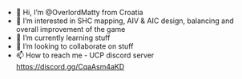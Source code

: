 - 👋 Hi, I’m @OverlordMatty from Croatia
- 👀 I’m interested in SHC mapping, AIV & AIC design, balancing and overall improvement of the game
- 🌱 I’m currently learning stuff
- 💞️ I’m looking to collaborate on stuff
- 📫 How to reach me - UCP discord server https://discord.gg/CqaAsm4aKD

<!---
OverlordMatty/OverlordMatty is a ✨ special ✨ repository because its `README.md` (this file) appears on your GitHub profile.
You can click the Preview link to take a look at your changes.
--->
